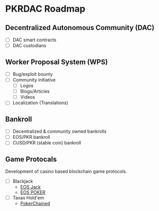 # PKRDAC Roadmap

## Decentralized Autonomous Community (DAC)

- [ ] DAC smart contracts
- [ ] DAC custodians

## Worker Proposal System (WPS)

- [ ] Bug/exploit bounty
- [ ] Community initiative
  - [ ] Logos
  - [ ] Blogs/Articles
  - [ ] Videos
- [ ] Localization (Translations)

## Bankroll

- [ ] Decentralized & community owned bankrolls
- [ ] EOS/PKR bankroll
- [ ] CUSD/PKR (stable coin) bankroll

## Game Protocals

Development of casino based blockchain game protocols.

- [ ] Blackjack
  - [EOS Jack](https://eosjack.io)
  - [EOS POKER](https://eospoker.win)
- [ ] Taxas Hold'em
  - [PokerChained](https://github.com/GrapheneLab/PokerChained)
